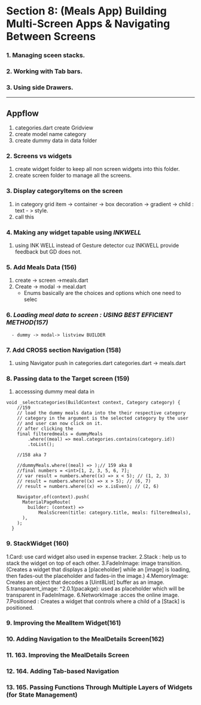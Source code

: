 # Section 8: (Meals App) Building Multi-Screen Apps & Navigating Between Screens
### 1.  Managing sceen stacks.
### 2.  Working with Tab bars.
### 3.  Using side Drawers.


----


##  Appflow 
1. categories.dart  create Gridview
2. create model name category
3. create dummy data  in  data folder
### 2. Screens vs widgets
1. create widget folder to keep all non screen widgets into this folder. 
2. create screen folder to manage all the screens.

### 3. Display categoryItems on the screen
1. in category grid item -> container -> box decoration -> gradient -> child : text - > style.
2. call this

### 4. Making any widget tapable using *INKWELL*
1. using INK WELL instead of Gesture detector cuz  INKWELL provide feedback but GD does not.

### 5. Add Meals Data (156)
1. create -> screen ->meals.dart 
2. Create -> modal -> meal.dart
   - Enums basically are the choices and options which one need to selec
### 6. ***Loading meal data to screen : USING BEST EFFICIENT METHOD(157)***
      - dummy -> modal-> listview BUILDER

### 7. Add CROSS section Navigation (158)
1. using Navigator push in categories.dart
   categories.dart -> meals.dart
### 8. Passing data to the Target screen (159)
1. accesssing dummy meal data in 
```
void _selectcategories(BuildContext context, Category category) {
    //159
    // load the dummy meals data into the their respective category
    // category in the argument is the selected category by the user 
    // and user can now click on it.
    // after clicking the
    final filteredmeals = dummyMeals
        .where((meal) => meal.categories.contains(category.id))
        .toList();

    //158 aka 7

    //dummyMeals.where((meal) => );// 159 aka 8
    //final numbers = <int>[1, 2, 3, 5, 6, 7];
    // var result = numbers.where((x) => x < 5); // (1, 2, 3)
    // result = numbers.where((x) => x > 5); // (6, 7)
    // result = numbers.where((x) => x.isEven); // (2, 6)

    Navigator.of(context).push(
      MaterialPageRoute(
        builder: (context) =>
            MealsScreen(title: category.title, meals: filteredmeals),
      ),
    );
  }
```

### 9. StackWidget (160)
 1.Card: use card widget also used in expense tracker.
 2.Stack : help us to stack the widget on top of each other.
 3.FadeInImage: image transition.(Creates a widget that displays a [placeholder] while an [image] is loading, then fades-out the placeholder and fades-in the image.)
 4.MemoryImage: Creates an object that decodes a [Uint8List] buffer as an image.
 5.transparent_image: ^2.0.1(pacakge): used as placeholder which will be transparent in FadeInImage.
 6.NetworkImage :acces the online image.
 7.Positioned : Creates a widget that controls where a child of a [Stack] is positioned.


### 9. Improving the MealItem Widget(161)

### 10. Adding Navigation to the MealDetails Screen(162)

### 11. 163. Improving the MealDetails Screen

### 12. 164. Adding Tab-based Navigation

### 13. 165. Passing Functions Through Multiple Layers of Widgets (for State Management)




